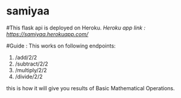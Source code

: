 # samiyaa

#This flask api is deployed on Heroku.
*Heroku app link : https://samiyaa.herokuapp.com/*

#Guide :
This works on following endpoints:
1) /add/2/2 
2) /subtract/2/2
3) /multiply/2/2
4) /divide/2/2

this is how it will give you results of Basic Mathematical Operations.
